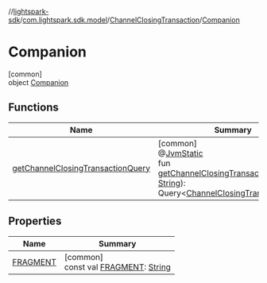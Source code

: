 //[lightspark-sdk](../../../../index.md)/[com.lightspark.sdk.model](../../index.md)/[ChannelClosingTransaction](../index.md)/[Companion](index.md)

# Companion

[common]\
object [Companion](index.md)

## Functions

| Name | Summary |
|---|---|
| [getChannelClosingTransactionQuery](get-channel-closing-transaction-query.md) | [common]<br>@[JvmStatic](https://kotlinlang.org/api/latest/jvm/stdlib/kotlin.jvm/-jvm-static/index.html)<br>fun [getChannelClosingTransactionQuery](get-channel-closing-transaction-query.md)(id: [String](https://kotlinlang.org/api/latest/jvm/stdlib/kotlin/-string/index.html)): Query&lt;[ChannelClosingTransaction](../index.md)&gt; |

## Properties

| Name | Summary |
|---|---|
| [FRAGMENT](-f-r-a-g-m-e-n-t.md) | [common]<br>const val [FRAGMENT](-f-r-a-g-m-e-n-t.md): [String](https://kotlinlang.org/api/latest/jvm/stdlib/kotlin/-string/index.html) |
